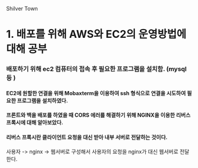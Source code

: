 Shilver Town

# 1. 배포를 위해 AWS와 EC2의 운영방법에 대해 공부
### 배포하기 위해 ec2 컴퓨터의 접속 후 필요한 프로그램을 설치함. (mysql 등 )
#### EC2에 원할한 연결을 위해 Mobaxterm을 이용하여 ssh 형식으로 연결을 시도하여 필요한 프로그램을 설치하였다.

#### 프론트와 백을 배포를 하였을 때 CORS 에러를 해결하기 위해 NGINX을 이용한 리버스 프록시에 대해 알아보았다.

#### 리버스 프록시란 클라이언트 요청을 대신 받아 내부 서버로 전달하는 것이다.
사용자 -> nginx -> 웹서버로 구성해서 사용자의 요청을 nginx가 대신 웹서버로 전달한다.
